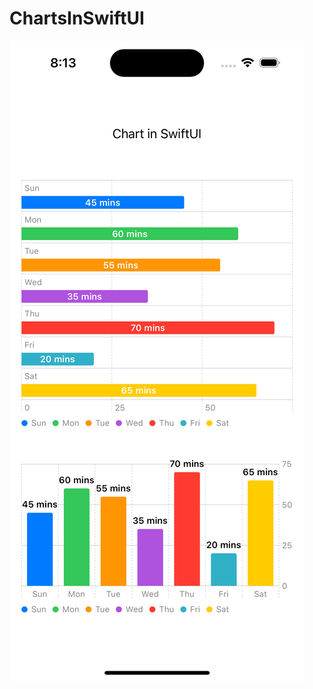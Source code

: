 # ChartsInSwiftUI

![](https://github.com/ram4ik/ChartsInSwiftUI/blob/main/ChartsInSwiftUI/Simulator%20Screen%20Shot%20-%20iPhone%2014%20Pro%20-%202022-09-30%20at%2020.13.02.png)
